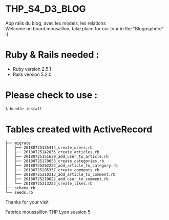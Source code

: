# THP_S4_D3_BLOG
App rails du blog, avec les models, les relations <br/>
Welcome on board mousaillon, take place for our tour in the "Blogosphère" :)
# Ruby & Rails needed :
* Ruby version 2.5.1
* Rails version 5.2.0
# Please check to use :
```sh
$ bundle install
```
# Tables created with ActiveRecord

```
├── migrate
│   ├── 20180725135414_create_users.rb
│   ├── 20180725142835_create_articles.rb
│   ├── 20180725151639_add_user_to_article.rb
│   ├── 20180725170653_create_categories.rb
│   ├── 20180725202223_add_article_to_category.rb
│   ├── 20180725205337_create_comments.rb
│   ├── 20180725210313_add_article_to_comment.rb
│   ├── 20180725210622_add_user_to_comment.rb
│   └── 20180725213253_create_likes.rb
├── schema.rb
└── seeds.rb

```
Thanks for your visit 

Fabrice moussaillon THP Lyon session 5
